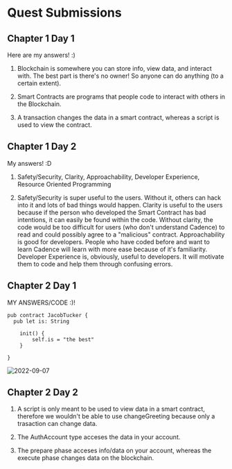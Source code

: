 # Quest Submissions

## Chapter 1 Day 1 

Here are my answers! :)

1. Blockchain is somewhere you can store info, view data, and interact with. The best part is there's no owner! So anyone can do anything (to a certain extent).

2. Smart Contracts are programs that people code to interact with others in the Blockchain. 

3. A transaction changes the data in a smart contract, whereas a script is used to view the contract.

## Chapter 1 Day 2 

My answers! :D

1. Safety/Security, Clarity, Approachability, Developer Experience, Resource Oriented Programming

2. Safety/Security is super useful to the users. Without it, others can hack into it and lots of bad things would happen.
   Clarity is useful to the users because if the person who developed the Smart Contract has bad intentions, it can easily be found within the code. Without clarity, the    code would be too difficult for users (who don't understand Cadence) to read and could possibly agree to a "malicious" contract.
   Approachability is good for developers. People who have coded before and want to learn Cadence will learn with more ease because of it's familiarity.
   Developer Experience is, obviously, useful to developers. It will motivate them to code and help them through confusing errors. 

## Chapter 2 Day 1

MY ANSWERS/CODE :)!

```cadence
pub contract JacobTucker {
  pub let is: String

    init() {
        self.is = "the best"
    }

}
```
![2022-09-07](https://user-images.githubusercontent.com/70292894/188973876-a96dcce8-b4e2-43b1-99fb-d47489bcaa5c.png)

## Chapter 2 Day 2

1. A script is only meant to be used to view data in a smart contract, therefore we wouldn't be able to use changeGreeting because only a trasaction can change data.

2. The AuthAccount type acceses the data in your account.

3. The prepare phase acceses info/data on your account, whereas the execute phase changes data on the blockchain. 

